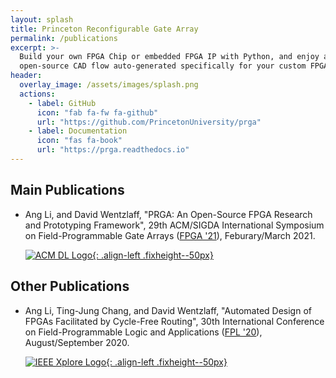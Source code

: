 ```yaml
---
layout: splash
title: Princeton Reconfigurable Gate Array
permalink: /publications
excerpt: >-
  Build your own FPGA Chip or embedded FPGA IP with Python, and enjoy a fully
  open-source CAD flow auto-generated specifically for your custom FPGA.
header:
  overlay_image: /assets/images/splash.png
  actions:
    - label: GitHub
      icon: "fab fa-fw fa-github"
      url: "https://github.com/PrincetonUniversity/prga"
    - label: Documentation
      icon: "fas fa-book"
      url: "https://prga.readthedocs.io"
---
```


## Main Publications

* Ang Li, and David Wentzlaff, "PRGA: An Open-Source FPGA Research and
  Prototyping Framework", 29th ACM/SIGDA International Symposium on
  Field-Programmable Gate Arrays ([FPGA '21](https://isfpga.org/)),
  Feburary/March 2021.

  [![ACM DL Logo](http://identitystandards.acm.org/acmdl/DL_logo_rev_small.jpg){: .align-left .fixheight--50px}](https://doi.org/10.1145/3431920.3439294)
  [<i class="far fa-file-video fa-2x" style="margin-right:0.3em;"></i>](https://dl.acm.org/doi/10.1145/3431920.3439294#)
  [<i class="far fa-file-pdf fa-2x" style="margin-right:0.3em;"></i>](http://parallel.princeton.edu/papers/FPGA21-Li.pdf)
  <br/>

## Other Publications

* Ang Li, Ting-Jung Chang, and David Wentzlaff, "Automated Design of FPGAs
  Facilitated by Cycle-Free Routing", 30th International Conference on
  Field-Programmable Logic and Applications
  ([FPL '20](https://www.fpl2020.org/)), August/September 2020.

  [![IEEE Xplore Logo](https://ieeexplore.ieee.org/assets/img/xplore_logo_white.png){: .align-left .fixheight--50px}](https://doi.org/10.1109/FPL50879.2020.00042)
  [<i class="far fa-file-pdf fa-2x" style="margin-right:0.3em;"></i>](http://parallel.princeton.edu/papers/FPL20-Li.pdf)
  <br/>
